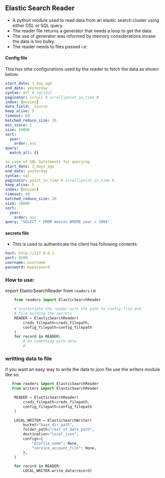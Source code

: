 
## Elastic Search Reader
- A python module used to read data from an elastic search cluster using either DSL or SQL query.
- The reader file returns a generator that needs a loop to get the data.
- The use of generator was informed by memory considerations incase the data is too bulky.
- The reader needs to files passed i.e:

#### Config file
This has sthe configurations used by the reader to fetch the data as shown below:
```YAML
start_date: 1_day_ago
end_date: yesterday
syntax: dsl # sql|dsl
paginator: scroll # scroll|point_in_time #
index: [movies]
data_field: _source
keep_alive: 5
timeout: 60
batched_reduce_size: 20
min_score: 1
size: 10000
sort:
  year:
    order: asc
query:
  match_all: {}

in case of SQL Satetments for querying
start_date: 2_days_ago
end_date: yesterday
syntax: sql
paginator: point_in_time # scroll|point_in_time #
keep_alive: 5
index: [movies]
timeout: 60
batched_reduce_size: 20
size: 10000
sort:
  year:
    order: asc
query: "SELECT * FROM movies WHERE year > 1984"

```
#### secrets file
- This is used to authenticate the client has following contents:

```YAML
host: http://127.0.0.1
port: 9200
username: username
password: mypassword 
```

### How to use:
import ElasticSearchReader from `readers` i.e

```python
    from readers import ElasticSearchReader

    # instantiate the reader with the path to config file and 
    # file holding the secrets
    READER = ElasticSearchReader(
        creds_filepath=creds_filepath, 
        config_filepath=config_filepath
    )
    for record in READER:
        # do something with data
        #  
```
### writting data to file

if you want an easy way to write the data to json file use the writers module like so:

```python
   from readers import ElasticSearchReader
   from writers import ElasticSearchReader

    READER = ElasticSearchReader(
        creds_filepath=creds_filepath, 
        config_filepath=config_filepath
    )

    LOCAL_WRITER = ElasticSearchWriter(
        bucket="base_dir_path",
        folder_path="rest_of_data_path",
        destination="local_json",
        configs={
            "profile_name": None,
            "service_account_file": None,
        },
    )

    for record in READER:
        LOCAL_WRITER.write_data(record)

```
